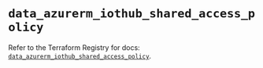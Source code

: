 # `data_azurerm_iothub_shared_access_policy`

Refer to the Terraform Registry for docs: [`data_azurerm_iothub_shared_access_policy`](https://registry.terraform.io/providers/hashicorp/azurerm/4.41.0/docs/data-sources/iothub_shared_access_policy).
